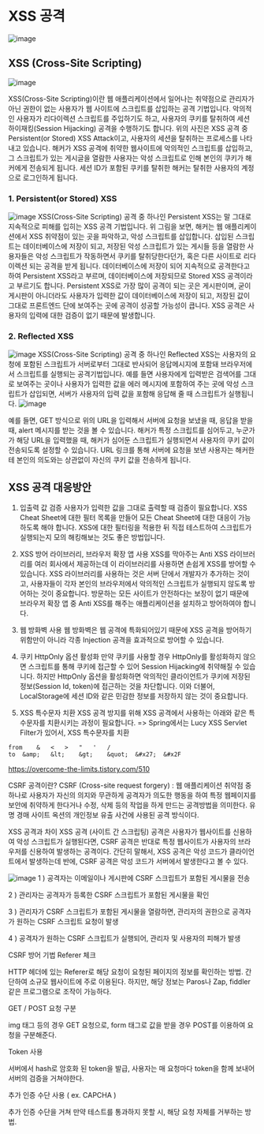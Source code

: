 # XSS 공격

![image](https://github.com/suzieep/TIL/assets/61377122/4f64b779-02c4-484a-87e3-036c1cadcece)


## XSS (Cross-Site Scripting)
![image](https://github.com/suzieep/TIL/assets/61377122/4f64b779-02c4-484a-87e3-036c1cadcece)

XSS(Cross-Site Scripting)이란 웹 애플리케이션에서 일어나는 취약점으로 관리자가 아닌 권한이 없는 사용자가 웹 사이트에 스크립트를 삽입하는 공격 기법입니다. 악의적인 사용자가 리다이렉션 스크립트를 주입하기도 하고, 사용자의 쿠키를 탈취하여 세션 하이재킹(Session Hijacking) 공격을 수행하기도 합니다. 위의 사진은 XSS 공격 중 Persistent(or Stored) XSS Attack이고, 사용자의 세션을 탈취하는 프로세스를 나타내고 있습니다. 해커가 XSS 공격에 취약한 웹사이트에 악의적인 스크립트를 삽입하고, 그 스크립트가 있는 게시글을 열람한 사용자는 악성 스크립트로 인해 본인의 쿠키가 해커에게 전송되게 됩니다. 세션 ID가 포함된 쿠키를 탈취한 해커는 탈취한 사용자의 계정으로 로그인하게 됩니다. 
    
    
### 1. Persistent(or Stored) XSS
![image](https://github.com/suzieep/TIL/assets/61377122/93a06de2-5605-46b6-934a-838bcf8b59d3)
XSS(Cross-Site Scripting) 공격 중 하나인 Persistent XSS는 말 그대로 지속적으로 피해를 입히는 XSS 공격 기법입니다. 위 그림을 보면, 해커는 웹 애플리케이션에서 XSS 취약점이 있는 곳을 파악하고, 악성 스크립트를 삽입합니다. 삽입된 스크립트는 데이터베이스에 저장이 되고, 저장된 악성 스크립트가 있는 게시들 등을 열람한 사용자들은 악성 스크립트가 작동하면서 쿠키를 탈취당한다던가, 혹은 다른 사이트로 리다이렉션 되는 공격을 받게 됩니다. 데이터베이스에 저장이 되어 지속적으로 공격한다고 하여 Persistent XSS라고 부르며, 데이터베이스에 저장되므로 Stored XSS 공격이라고 부르기도 합니다. 
Persistent XSS로 가장 많이 공격이 되는 곳은 게시판이며, 굳이 게시판이 아니더라도 사용자가 입력한 값이 데이터베이스에 저장이 되고, 저장된 값이 그대로 프론트엔드 단에 보여주는 곳에 공격이 성공할 가능성이 큽니다. XSS 공격은 사용자의 입력에 대한 검증이 없기 때문에 발생합니다. 

### 2. Reflected XSS
![image](https://github.com/suzieep/TIL/assets/61377122/c39df1e3-ab63-45e4-aafe-9606cb89043f)
XSS(Cross-Site Scripting) 공격 중 하나인 Reflected XSS는 사용자의 요청에 포함된 스크립트가 서버로부터 그대로 반사되어 응답메시지에 포함돼 브라우저에서 스크립트를 실행되는 공격기법입니다.  예를 들면 사용자에게 입력받은 검색어를 그대로 보여주는 곳이나 사용자가 입력한 값을 에러 메시지에 포함하여 주는 곳에 악성 스크립트가 삽입되면, 서버가 사용자의 입력 값을 포함해 응답해 줄 때 스크립트가 실행됩니다. 
![image](https://github.com/suzieep/TIL/assets/61377122/49e441a9-4c3e-49af-8c94-77e8af6a22e6)

예를 들면, GET 방식으로 위의 URL을 입력해서 서버에 요청을 보냈을 때, 응답을 받을 때, alert 메시지를 받는 것을 볼 수 있습니다. 해커가 특정 스크립트를 심어두고, 누군가가 해당 URL을 입력했을 때, 해커가 심어둔 스크립트가 실행되면서 사용자의 쿠키 값이 전송되도록 설정할 수 있습니다. URL 링크를 통해 서버에 요청을 보낸 사용자는 해커한테 본인의 의도와는 상관없이 자신의 쿠키 값을 전송하게 됩니다.

## XSS 공격 대응방안

1. 입출력 값 검증
사용자가 입력한 값을 그대로 출력할 때 검증이 필요합니다. XSS Cheat Sheet에 대한 필터 목록을 만들어 모든 Cheat Sheet에 대한 대응이 가능하도록 해야 합니다. XSS에 대한 필터링을 적용한 뒤 직접 테스트하여 스크립트가 실행되는지 모의 해킹해보는 것도 좋은 방법입니다. 

2. XSS 방어 라이브러리, 브라우저 확장 앱 사용
XSS를 막아주는 Anti XSS 라이브러리를 여러 회사에서 제공하는데 이 라이브러리를 사용하면 손쉽게 XSS를 방어할 수 있습니다. XSS 라이브러리를 사용하는 것은 서버 단에서 개발자가 추가하는 것이고, 사용자들이 각자 본인의 브라우저에서 악의적인 스크립트가 실행되지 않도록 방어하는 것이 중요합니다. 방문하는 모든 사이트가 안전하다는 보장이 없기 때문에 브라우저 확장 앱 중 Anti XSS를 해주는 애플리케이션을 설치하고 방어하여야 합니다.

3. 웹 방화벽 사용
웹 방화벽은 웹 공격에 특화되어있기 때문에 XSS 공격을 방어하기 위함만이 아니라 각종 Injection 공격을 효과적으로 방어할 수 있습니다.  

4. 쿠키 HttpOnly 옵션 활성화
만약 쿠키를 사용할 경우 HttpOnly를 활성화하지 않으면 스크립트를 통해 쿠키에 접근할 수 있어 Session Hijacking에 취약해질 수 있습니다. 하지만 HttpOnly 옵션을 활성화하면 악의적인 클라이언트가 쿠키에 저장된 정보(Session Id, token)에 접근하는 것을 차단합니다. 이와 더불어, LocalStorage에 세션 ID와 같은 민감한 정보를 저장하지 않는 것이 중요합니다. 

5. XSS 특수문자 치환
XSS 공격 방지를 위해 XSS 공격에서 사용하는 아래와 같은 특수문자를 치환시키는 과정이 필요합니다. => Spring에서는 Lucy XSS Servlet Filter가 있어서, XSS 특수문자를 치환
```
from	&	<	>	"	'	/
to	&amp;	&lt;	&gt;	&quot;	&#x27;	&#x2F
```


https://overcome-the-limits.tistory.com/510

CSRF 공격이란?
CSRF (Cross-site request forgery) : 웹 애플리케이션 취약점 중 하나로 사용자가 자신의 의지와 무관하게 공격자가 의도한 행동을 하여 특정 웹페이지를 보안에 취약하게 한다거나 수정, 삭제 등의 작업을 하게 만드는 공격방법을 의미한다. 유명 경매 사이트 옥션의 개인정보 유출 사건에 사용된 공격 방식이다.

XSS 공격과 차이
XSS 공격 (사이트 간 스크립팅) 공격은 사용자가 웹사이트를 신용하여 악성 스크립트가 실행된다면, CSRF 공격은 반대로 특정 웹사이트가 사용자의 브라우저를 신용하여 발생하는 공격이다. 간단히 말해서, XSS 공격은 악성 코드가 클라이언트에서 발생하는데 반에, CSRF 공격은 악성 코드가 서버에서 발생한다고 볼 수 있다.

![image](https://github.com/suzieep/TIL/assets/61377122/439bd6e4-3ca1-4f73-90fe-7360a14da1e5)
1 ) 공격자는 이메일이나 게시판에 CSRF 스크립트가 포함된 게시물을 전송

2 ) 관리자는 공격자가 등록한 CSRF 스크립트가 포함된 게시물을 확인

3 ) 관리자가 CSRF 스크립트가 포함된 게시물을 열람하면, 관리자의 권한으로 공격자가 원하는 CSRF 스크립트 요청이 발생

4 ) 공격자가 원하는 CSRF 스크립트가 실행되어, 관리자 및 사용자의 피해가 발생

CSRF 방어 기법
Referer 체크

HTTP 헤더에 있는 Referer로 해당 요청이 요청된 페이지의 정보를 확인하는 방법. 간단하여 소규모 웹사이트에 주로 이용된다. 하지만, 해당 정보는 Paros나 Zap, fiddler같은 프로그램으로 조작이 가능하다.

GET / POST 요청 구분

img 태그 등의 경우 GET 요청으로, form 태그로 값을 받을 경우 POST를 이용하여 요청을 구분해준다.

Token 사용

서버에서 hash로 암호화 된 token을 발급, 사용자는 매 요청마다 token을 함께 보내어 서버의 검증을 거쳐야한다.

추가 인증 수단 사용 ( ex. CAPCHA )

추가 인증 수단을 거쳐 만약 테스트를 통과하지 못할 시, 해당 요청 자체를 거부하는 방법.